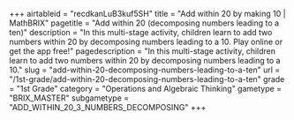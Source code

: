+++
airtableid = "recdkanLuB3kuf5SH"
title = "Add within 20 by making 10 | MathBRIX"
pagetitle = "Add within 20 (decomposing numbers leading to a ten)"
description = "In this multi-stage activity, children learn to add two numbers within 20 by decomposing numbers leading to a 10. Play online or get the app free!"
pagedescription = "In this multi-stage activity, children learn to add two numbers within 20 by decomposing numbers leading to a 10."
slug = "add-within-20-decomposing-numbers-leading-to-a-ten"
url = "/1st-grade/add-within-20-decomposing-numbers-leading-to-a-ten"
grade = "1st Grade"
category = "Operations and Algebraic Thinking"
gametype = "BRIX_MASTER"
subgametype = "ADD_WITHIN_20_3_NUMBERS_DECOMPOSING"
+++